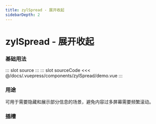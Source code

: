 ```yaml
---
title: zylSpread - 展开收起
sidebarDepth: 2
---
```


# zylSpread - 展开收起

### 基础用法

<zyl-demo-block>
::: slot source
<zylSpread-demo></zylSpread-demo>
:::
::: slot sourceCode
<<< @/docs/.vuepress/components/zylSpread/demo.vue
:::
</zyl-demo-block>

### 用途

可用于需要隐藏和展示部分信息的场景，避免内容过多屏幕需要频繁滚动。

### 插槽

<zylSpread-slot></zylSpread-slot>
